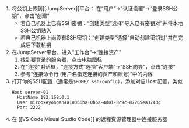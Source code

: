 1. 将公钥上传到[[JumpServer]]平台： 在“用户”→“认证设置”→“登录SSH公钥”，点击“创建”
   - 若自己机器上已有SSH密钥：“创建类型”选择“导入已有密钥对”并将本地SSH公钥贴入
   - 若自己机器上尚没有SSH密钥：“创建类型”选择“自动创建密钥对”并在完成后下载私钥
2.  在JumpServer平台，进入“工作台”→“连接资产”
    1. 找到要登录的服务器，点击电脑图标
    2. 在“连接”对话框，“连接方式”选择“客户端”→“SSH向导”，点击“连接”
    3. 参考“连接命令行 (用户名指定连接的资产和账号)”中的内容
3. 打开你的SSH配置（通常是`$HOME/.ssh/config`），添加对应Host配置，类似
   ```properties
   Host server-01
     HostName 192.168.0.1
     User miroox#yongan#a10360ba-0b6a-4d01-8c9c-87265ea3743c
     Port 2222
   ```
4. 在 [[VS Code|Visual Studio Code]] 的远程资源管理器中连接服务器
